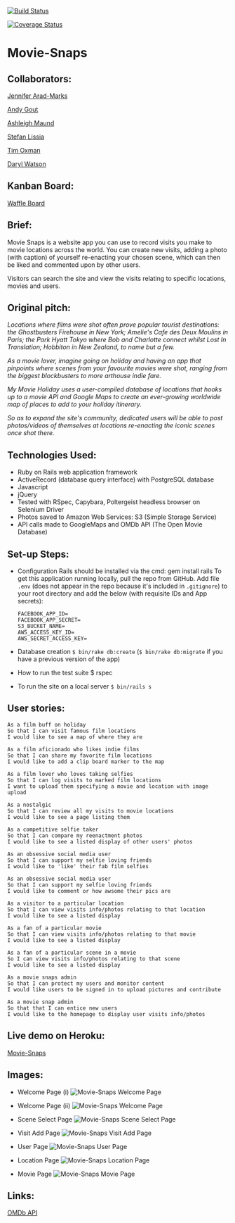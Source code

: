 [![Build Status](https://travis-ci.org/andygout/Movie-Snaps.png)](https://travis-ci.org/andygout/Movie-Snaps)

[![Coverage Status](https://coveralls.io/repos/andygout/Movie-Snaps/badge.png)](https://coveralls.io/r/andygout/Movie-Snaps)


Movie-Snaps
===================


Collaborators:
-----

[Jennifer Arad-Marks](https://github.com/curlygirly)

[Andy Gout](https://github.com/andygout)

[Ashleigh Maund](https://github.com/ashleigh090990)

[Stefan Lissia](https://github.com/stefan22)

[Tim Oxman](https://github.com/timoxman)

[Daryl Watson](https://github.com/dwatson62)


Kanban Board:
-----

[Waffle Board](https://waffle.io/timoxman/Movie-Snaps)


Brief:
-----

Movie Snaps is a website app you can use to record visits you make to movie locations across the world. You can create new visits, adding a photo (with caption) of yourself re-enacting your chosen scene, which can then be liked and commented upon by other users.

Visitors can search the site and view the visits relating to specific locations, movies and users.


Original pitch:
-----

*Locations where films were shot often prove popular tourist destinations: the Ghostbusters Firehouse in New York; Amelie's Cafe des Deux Moulins in Paris; the Park Hyatt Tokyo where Bob and Charlotte connect whilst Lost In Translation; Hobbiton in New Zealand, to name but a few.*

*As a movie lover, imagine going on holiday and having an app that pinpoints where scenes from your favourite movies were shot, ranging from the biggest blockbusters to more arthouse indie fare.*

*My Movie Holiday uses a user-compiled database of locations that hooks up to a movie API and Google Maps to create an ever-growing worldwide map of places to add to your holiday itinerary.*

*So as to expand the site's community, dedicated users will be able to post photos/videos of themselves at locations re-enacting the iconic scenes once shot there.*


Technologies Used:
-------

* Ruby on Rails web application framework
* ActiveRecord (database query interface) with PostgreSQL database
* Javascript
* jQuery
* Tested with RSpec, Capybara, Poltergeist headless browser on Selenium Driver
* Photos saved to Amazon Web Services: S3 (Simple Storage Service)
* API calls made to GoogleMaps and OMDb API (The Open Movie Database)


Set-up Steps:
-----

* Configuration
    Rails should be installed via the cmd: gem install rails
    To get this application running locally, pull the repo from GitHub. Add file `.env` (does not appear in the repo because it's included in `.gitignore`) to your root directory and add the below (with requisite IDs and App secrets):
    ```
    FACEBOOK_APP_ID=
    FACEBOOK_APP_SECRET=
    S3_BUCKET_NAME=
    AWS_ACCESS_KEY_ID=
    AWS_SECRET_ACCESS_KEY=
    ```

* Database creation
    `$ bin/rake db:create` (`$ bin/rake db:migrate` if you have a previous version of the app)

* How to run the test suite
    $ rspec

* To run the site on a local server
    `$ bin/rails s`


User stories:
-------

```
As a film buff on holiday
So that I can visit famous film locations
I would like to see a map of where they are

As a film aficionado who likes indie films
So that I can share my favorite film locations
I would like to add a clip board marker to the map

As a film lover who loves taking selfies
So that I can log visits to marked film locations
I want to upload them specifying a movie and location with image upload

As a nostalgic
So that I can review all my visits to movie locations
I would like to see a page listing them

As a competitive selfie taker
So that I can compare my reenactment photos
I would like to see a listed display of other users' photos

As an obsessive social media user
So that I can support my selfie loving friends
I would like to 'like' their fab film selfies

As an obsessive social media user
So that I can support my selfie loving friends
I would like to comment or how awsome their pics are

As a visitor to a particular location
So that I can view visits info/photos relating to that location
I would like to see a listed display

As a fan of a particular movie
So that I can view visits info/photos relating to that movie
I would like to see a listed display

As a fan of a particular scene in a movie
So I can view visits info/photos relating to that scene
I would like to see a listed display

As a movie snaps admin
So that I can protect my users and monitor content
I would like users to be signed in to upload pictures and contribute

As a movie snap admin
So that that I can entice new users
I would like to the homepage to display user visits info/photos
```


Live demo on Heroku:
-------

[Movie-Snaps](https://movie-snaps.herokuapp.com/)


Images:
-------

- Welcome Page (i)
![Movie-Snaps Welcome Page](git_imgs/welcome-page-i.png)

- Welcome Page (ii)
![Movie-Snaps Welcome Page](git_imgs/welcome-page-ii.png)

- Scene Select Page
![Movie-Snaps Scene Select Page](git_imgs/scene-select-page.png)

- Visit Add Page
![Movie-Snaps Visit Add Page](git_imgs/visit-add-page.png)

- User Page
![Movie-Snaps User Page](git_imgs/user-page.png)

- Location Page
![Movie-Snaps Location Page](git_imgs/location-page.png)

- Movie Page
![Movie-Snaps Movie Page](git_imgs/movie-page.png)


Links:
-------

[OMDb API](http://www.omdbapi.com/)